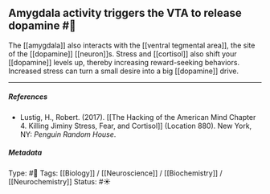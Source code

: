 ## Amygdala activity triggers the VTA to release dopamine #🧠 

The [[amygdala]] also interacts with the [[ventral tegmental area]], the site of the [[dopamine]] [[neuron]]s. Stress and [[cortisol]] also shift your [[dopamine]] levels up, thereby increasing reward-seeking behaviors. Increased stress can turn a small desire into a big [[dopamine]] drive.

___

##### References

- Lustig, H., Robert. (2017). [[The Hacking of the American Mind Chapter 4. Killing Jiminy Stress, Fear, and Cortisol]] (Location 880). New York, NY: _Penguin Random House_.

##### Metadata

Type: #🔴 
Tags: [[Biology]] / [[Neuroscience]] / [[Biochemistry]] / [[Neurochemistry]]
Status: #☀️